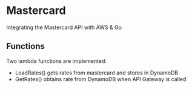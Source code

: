 # Mastercard
Integrating the Mastercard API with AWS &amp; Go

## Functions

Two lambda functions are implemented:
- LoadRates() gets rates from mastercard and stores in DynamoDB
- GetRates() obtains rate from DynamoDB when API Gateway is called
